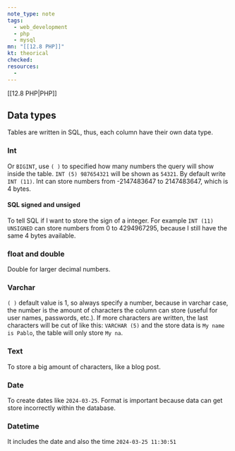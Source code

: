 ```yaml
---
note_type: note
tags:
  - web_development
  - php
  - mysql
mn: "[[12.8 PHP]]"
kt: theorical
checked: 
resources:
  - 
---
```

[[12.8 PHP|PHP]]
## Data types
Tables are written in SQL, thus, each column have their own data type. 
### Int
Or `BIGINT`, use `( )` to specified how many numbers the query will show inside the table. `INT (5) 987654321` will be shown as `54321`. By default write `INT (11)`. Int can store numbers from -2147483647 to 2147483647, which is 4 bytes. 
#### SQL signed and unsiged
To tell SQL if I want to store the sign of a integer. For example `INT (11) UNSIGNED` can store numbers from 0 to 4294967295, because I still have the same 4 bytes available. 
### float and double
Double for larger decimal numbers. 
### Varchar
`( )` default value is 1, so always specify a number, because in varchar case, the number is the amount of characters the column can store (useful for user names, passwords, etc.). If more characters are written, the last characters will be cut of like this: `VARCHAR (5)` and the store data is `My name is Pablo`, the table will only store `My na`. 
### Text
To store a big amount of characters, like a blog post. 
### Date
To create dates like `2024-03-25`. Format is important because data can get store incorrectly within the database. 
### Datetime
It includes the date and also the time `2024-03-25 11:30:51`

